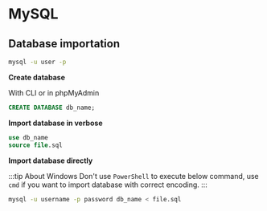 # MySQL

## Database importation

```bash
mysql -u user -p
```

**Create database**

With CLI or in phpMyAdmin

```sql
CREATE DATABASE db_name;
```

**Import database in verbose**

```sql
use db_name
source file.sql
```

**Import database directly**

:::tip About Windows
Don't use `PowerShell` to execute below command, use `cmd` if you want to import database with correct encoding.
:::

```bash
mysql -u username -p password db_name < file.sql
```
